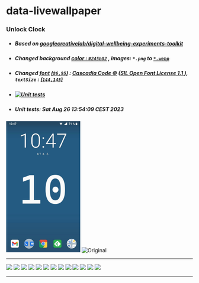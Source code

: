 # data-livewallpaper
### Unlock Clock 
- ##### Based on [googlecreativelab/digital-wellbeing-experiments-toolkit](https://github.com/googlecreativelab/digital-wellbeing-experiments-toolkit/tree/master/liveWallpaper)
- ##### Changed *background [color : `#245b82`](https://github.com/milankomaj/data-livewallpaper/blob/b5c08d901c4341d0178ba37436c8bee609b97a44/app/src/main/res/values/colors.xml#L22)* , *images:* *`*.png`* to  [`*.webp`](https://developers.google.com/speed/webp)
- ##### Changed *[font](app/src/main/res/font/mon.ttf) [(`86,95`)](https://github.com/milankomaj/data-livewallpaper/blob/b5c08d901c4341d0178ba37436c8bee609b97a44/app/src/main/java/com/digitalwellbeingexperiments/toolkit/datalivewallpaper/UnlockCounterWallpaper.kt#L81)* : [ Cascadia Code :copyright:](https://github.com/microsoft/cascadia-code) ([SIL Open Font License 1.1 ](https://github.com/microsoft/cascadia-code/blob/main/LICENSE)), *`textSize` : [(`144,145`)](https://github.com/milankomaj/data-livewallpaper/blob/b5c08d901c4341d0178ba37436c8bee609b97a44/app/src/main/java/com/digitalwellbeingexperiments/toolkit/datalivewallpaper/UnlockCounterWallpaper.kt#L143)*
- #####  [![Unit tests](https://github.com/milankomaj/data-livewallpaper/actions/workflows/gradlew_test.yml/badge.svg?branch=master)](https://github.com/milankomaj/data-livewallpaper/actions/workflows/gradlew_test.yml)
- #####  Unit tests: Sat Aug 26 13:54:09 CEST 2023

<img src="https://raw.githubusercontent.com/milankomaj/data-livewallpaper/master/.gitbook/assets/Screenshot.jpg" width="200" title="👉  With change  👈"> <img src="https://play-lh.googleusercontent.com/5jrV7gPOVdXPw54SXDEqnQIbQlfb6mziR5JDwu7-04rUofHSPp-cJo2TveEUXQvHjW4=w1366-h695" width="178" title="Original">

---
![](https://dev-badge.eleonora.workers.dev/github/releases/milankomaj/data-livewallpaper?icon=github&style=flat&scale=1) 
![](https://dev-badge.eleonora.workers.dev/github/tags/milankomaj/data-livewallpaper?icon=github&style=flat&scale=1) 
![](https://dev-badge.eleonora.workers.dev/github/release/milankomaj/data-livewallpaper?icon=github&style=flat&scale=1) 
![](https://dev-badge.eleonora.workers.dev/github/stars/milankomaj/data-livewallpaper?icon=github&style=flat&scale=1) 
![](https://dev-badge.eleonora.workers.dev/github/watchers/milankomaj/data-livewallpaper?icon=github&style=flat&scale=1) 
![](https://dev-badge.eleonora.workers.dev/github/forks/milankomaj/data-livewallpaper?icon=github&style=flat&scale=1) 
![](https://dev-badge.eleonora.workers.dev/github/issues/milankomaj/data-livewallpaper?icon=github&style=flat&scale=1) 
![](https://dev-badge.eleonora.workers.dev/github/open-issues/milankomaj/data-livewallpaper?icon=github&style=flat&scale=1) 
![](https://dev-badge.eleonora.workers.dev/github/closed-issues/milankomaj/data-livewallpaper?icon=github&style=flat&scale=1) 
![](https://dev-badge.eleonora.workers.dev/github/PR/milankomaj/data-livewallpaper?icon=github&style=flat&scale=1) 
![](https://dev-badge.eleonora.workers.dev/github/open-PR/milankomaj/data-livewallpaper?icon=github&style=flat&scale=1) 
![](https://dev-badge.eleonora.workers.dev/github/closed-PR/milankomaj/data-livewallpaper?icon=github&style=flat&scale=1) 
![](https://dev-badge.eleonora.workers.dev/github/merged-PR/milankomaj/data-livewallpaper?icon=github&style=flat&scale=1) 

---



